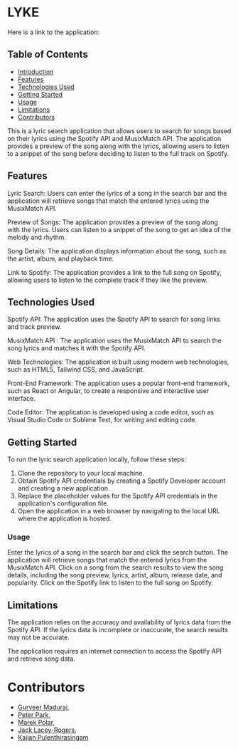 # LYKE
Here is a link to the application: 

## Table of Contents

- [Introduction](#introduction)
- [Features](#features)
- [Technologies Used](#technologies-used)
- [Getting Started](#getting-started)
- [Usage](#usage)
- [Limitations](#limitations)
- [Contributors](#contributors)

This is a lyric search application that allows users to search for songs based on their lyrics using the Spotify API and MusixMatch API. The application provides a preview of the song along with the lyrics, allowing users to listen to a snippet of the song before deciding to listen to the full track on Spotify.

## Features
Lyric Search: Users can enter the lyrics of a song in the search bar and the application will retrieve songs that match the entered lyrics using the MusixMatch API.

Preview of Songs: The application provides a preview of the song along with the lyrics. Users can listen to a snippet of the song to get an idea of the melody and rhythm.

Song Details: The application displays information about the song, such as the artist, album, and playback time.

Link to Spotify: The application provides a link to the full song on Spotify, allowing users to listen to the complete track if they like the preview.

## Technologies Used

Spotify API: The application uses the Spotify API to search for song links and track preview.

MusixMatch API : The application uses the MusixMatch API to search the song lyrics and matches it with the Spotify API.

Web Technologies: The application is built using modern web technologies, such as HTML5, Tailwind CSS, and JavaScript.

Front-End Framework: The application uses a popular front-end framework, such as React or Angular, to create a responsive and interactive user interface.

Code Editor: The application is developed using a code editor, such as Visual Studio Code or Sublime Text, for writing and editing code.

## Getting Started

To run the lyric search application locally, follow these steps:

1. Clone the repository to your local machine.
2. Obtain Spotify API credentials by creating a Spotify Developer account and creating a new application.
3. Replace the placeholder values for the Spotify API credentials in the application's configuration file.
4. Open the application in a web browser by navigating to the local URL where the application is hosted.
###  Usage
Enter the lyrics of a song in the search bar and click the search button.
The application will retrieve songs that match the entered lyrics from the MusixMatch API.
Click on a song from the search results to view the song details, including the song preview, lyrics, artist, album, release date, and popularity.
Click on the Spotify link to listen to the full song on Spotify.
## Limitations
The application relies on the accuracy and availability of lyrics data from the Spotify API. If the lyrics data is incomplete or inaccurate, the search results may not be accurate.

The application requires an internet connection to access the Spotify API and retrieve song data.

# Contributors
* [Gurveer Madurai](https://github.com/gurverm),
* [Peter Park](https://github.com/qkr0wns),
* [Marek Polar](https://github.com/MarekAlexPolak),
* [Jack Lacey-Rogers](https://github.com/MarekAlexPolak),
* [Kajian Pulenthirasingam](https://github.com/kajianpulenthirasingam)

